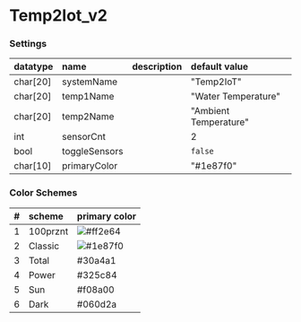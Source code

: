 # Temp2Iot_v2


### Settings

| datatype | name          | description | default value         |
|:---------|:--------------|:------------|:----------------------|
| char[20] | systemName    |             | "Temp2IoT"            |
| char[20] | temp1Name     |             | "Water Temperature"   |
| char[20] | temp2Name     |             | "Ambient Temperature" |
| int      | sensorCnt     |             | 2                     |
| bool     | toggleSensors |             | `false`               |
| char[10] | primaryColor  |             | "#1e87f0"             |


### Color Schemes

| # | scheme   | primary color |
|:--|:---------|:--------------|
| 1 | 100prznt | ![#ff2e64](https://img.shields.io/v1?message=ff2e64&color=ff2e64&style=flat-square) |
| 2 | Classic  | ![#1e87f0](https://img.shields.io/badge/-1e87f0-1e87f0)       |
| 3 | Total    | #30a4a1       |
| 4 | Power    | #325c84       |
| 5 | Sun      | #f08a00       |
| 6 | Dark     | #060d2a       |
